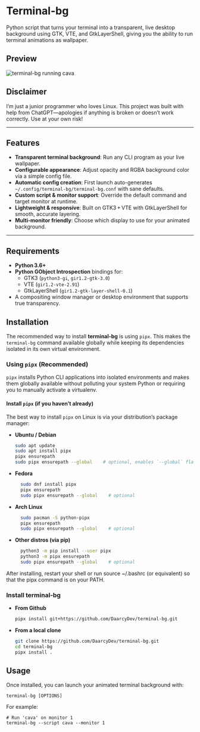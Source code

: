 # Terminal-bg

Python script that turns your terminal into a transparent, live desktop background using GTK, VTE, and GtkLayerShell, giving you the ability to run terminal animations as wallpaper.


## Preview
![terminal-bg running cava](terminal-bg-cava.gif)

## Disclaimer

I’m just a junior programmer who loves Linux. This project was built with help from ChatGPT—apologies if anything is broken or doesn’t work correctly. Use at your own risk!

---

## Features

- **Transparent terminal background**: Run any CLI program as your live wallpaper.  
- **Configurable appearance**: Adjust opacity and RGBA background color via a simple config file.  
- **Automatic config creation**: First launch auto-generates `~/.config/terminal-bg/terminal-bg.conf` with sane defaults.  
- **Custom script & monitor support**: Override the default command and target monitor at runtime.  
- **Lightweight & responsive**: Built on GTK3 + VTE with GtkLayerShell for smooth, accurate layering.  
- **Multi‑monitor friendly**: Choose which display to use for your animated background.

---

## Requirements

- **Python 3.6+**  
- **Python GObject Introspection** bindings for:
  - GTK3 (`python3-gi`, `gir1.2-gtk-3.0`)  
  - VTE (`gir1.2-vte-2.91`)  
  - GtkLayerShell (`gir1.2-gtk-layer-shell-0.1`)  
- A compositing window manager or desktop environment that supports true transparency.  


## Installation

The recommended way to install **terminal‑bg** is using `pipx`. This makes the `terminal-bg` command available globally while keeping its dependencies isolated in its own virtual environment.

### Using `pipx` (Recommended)

`pipx` installs Python CLI applications into isolated environments and makes them globally available without polluting your system Python or requiring you to manually activate a virtualenv.

#### Install `pipx` (if you haven’t already)

The best way to install `pipx` on Linux is via your distribution’s package manager:

- **Ubuntu / Debian**  
  ```bash
  sudo apt update
  sudo apt install pipx
  pipx ensurepath
  sudo pipx ensurepath --global    # optional, enables `--global` flag

- **Fedora**  
  ```bash
    sudo dnf install pipx
    pipx ensurepath
    sudo pipx ensurepath --global    # optional

- **Arch Linux**  
  ```bash
    sudo pacman -S python-pipx
    pipx ensurepath
    sudo pipx ensurepath --global    # optional

- **Other distros (via pip)**  
  ```bash
    python3 -m pip install --user pipx
    python3 -m pipx ensurepath
    sudo pipx ensurepath --global    # optional

After installing, restart your shell or run source ~/.bashrc (or equivalent) so that the pipx command is on your PATH.

### Install terminal‑bg
- **From Github** 
    ```bash
    pipx install git+https://github.com/DaarcyDev/terminal-bg.git

- **From a local clone** 
    ```bash
    git clone https://github.com/DaarcyDev/terminal-bg.git
    cd terminal-bg
    pipx install .

## Usage
Once installed, you can launch your animated terminal background with:

    
    terminal-bg [OPTIONS]


For example:
    
    # Run 'cava' on monitor 1
    terminal-bg --script cava --monitor 1
